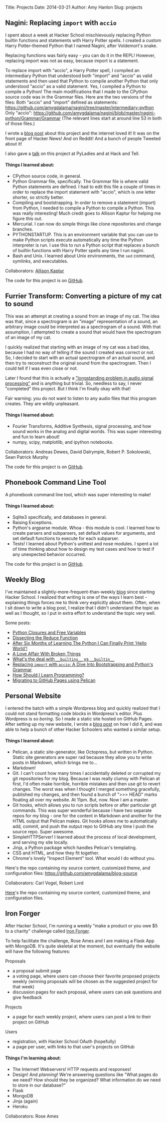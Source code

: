 Title: Projects
Date: 2014-03-21
Author: Amy Hanlon
Slug: projects

## Nagini: Replacing `import` with `accio`

I spent about a week at Hacker School mischievously replacing Python builtin functions and statements with Harry Potter spells. I created a custom Harry Potter-themed Python that I named Nagini, after Voldemort's snake.

Replacing functions was fairly easy - you can do it in the REPL! However, replacing import was not as easy, because import is a statement. 

To replace import with "accio", a Harry Potter spell, I compiled an intermediary Python that understood both "import" and "accio" as valid statements and then used that Python to compile another Python that only understood "accio" as a valid statement. Yes, I compiled a Python to compile a Python! The main modifications that I made to the CPython source code was in the Grammar files. Here are the two versions of the files:
Both "accio" and "import" defined as statements: https://github.com/amygdalama/nagini/tree/master/intermediary-python
Only "accio": https://github.com/amygdalama/nagini/blob/master/nagini-python/Grammar/Grammar
(The relevant lines start at around line 53 in both of those files.)

I wrote a [blog post](http://mathamy.com/import-accio-bootstrapping-python-grammar.html) about this project and the internet loved it! It was on the front page of Hacker News! And on Reddit! And a bunch of people Tweeted about it! 

I also gave a [talk](http://www.slideshare.net/AmyHanlon/replacing-import-with-accio) on this project at PyLadies and at Hack and Tell. 

#### Things I learned about:

* CPython source code, in general. 
* Python Grammar file, specifically. The Grammar file is where valid Python statements are defined. I had to edit this file a couple of times in order to replace the import statement with "accio", which is one letter shorter, so strictly better.
* Compiling and bootstrapping. In order to remove a statement (import) from Python, I needed to compile a Python to compile a Python. This was really interesting! Much credit goes to Allison Kaptur for helping me figure this out. 
* Mercurial. I can now do simple things like clone repositories and change branches.
* PYTHONSTARTUP. This is an environment variable that you can use to make Python scripts execute automatically any time the Python interpreter is run. I use this to run a Python script that replaces a bunch of builtin functions with Harry Potter spells any time I run nagini.
* Bash and Unix. I learned about Unix environments, the `sed` command, symlinks, and executables.

Collaborators: [Allison Kaptur](http://akaptur.github.io/)

The code for this project is on [GitHub](https://github.com/amygdalama/nagini).

## Furrier Transform: Converting a picture of my cat to sound  

This was an attempt at creating a sound from an image of my cat. The idea was that, since a spectrogram is an "image" representation of a sound, an arbitrary image could be interpreted as a spectrogram of a sound. With that assumption, I attempted to create a sound that would have the spectrogram of an image of my cat.

I quickly realized that starting with an image of my cat was a bad idea, because I had no way of telling if the sound I created was correct or not. So, I decided to start with an actual spectrogram of an actual sound, and then try to reconstruct the original sound from the spectrogram. Then I could tell if I was even close or not.

Later I found that this is actually a ["longstanding problem in audio signal processing"](http://arxiv.org/abs/1209.2076) and is anything but trivial. So, needless to say, I never "completed" this project. But I think I'm finally okay with that!

Fair warning: you do not want to listen to any audio files that this program creates. They are wildly unpleasant.

#### Things I learned about:

* Fourier Transforms, Additive Synthesis, signal processing, and how sound works in the analog and digital worlds. This was super interesting and fun to learn about!
* numpy, scipy, matplotlib, and ipython notebooks.

Collaborators: Andreas Dewes, David Dalrymple, Robert P. Sokolowski, Sean Patrick Murphy

The code for this project is on [GitHub](https://github.com/amygdalama/furrier-transform).

## Phonebook Command Line Tool  

A phonebook command line tool, which was super interesting to make!

#### Things I learned about:

* Sqlite3 specifically, and databases in general. 
* Raising Exceptions. 
* Python's argparse module. Whoa - this module is cool. I learned how to create parsers and subparsers, set default values for arguments, and set default functions to execute for each subparser.
* Tests! I learned about Python's unittest and nose modules. I spent a lot of time thinking about how to design my test cases and how to test if any unexpected behavior occurred.

The code for this project is on [GitHub](https://github.com/amygdalama/phonebook).

## Weekly Blog  

I've maintained a slightly-more-frequent-than-weekly [blog](http://mathamy.com/) since starting Hacker School. I realized that writing is one of the ways I learn best - explaining things forces me to think very explicitly about them. Often, when I sit down to write a blog post, I realize that I didn't understand the topic as well as I thought, so I put in extra effort to understand the topic very well.

Some posts:

* [Python Closures and Free Variables](http://mathamy.com/python-closures-and-free-variables.html)
* [Dissecting the Reduce Function](http://mathamy.com/dissecting-the-reduce-function.html)
* [After Six Months of Learning The Python I Can Finally Print 'Hello World'!](http://mathamy.com/after-six-months-of-learning-the-python-i-can-finally-print-hello-world.html)
* [A Love Affair With Broken Things](http://mathamy.com/a-love-affair-with-broken-things.html)
* [What's the deal with `__builtins__` vs `__builtin__`](http://mathamy.com/whats-the-deal-with-builtins-vs-builtin.html)
* [Replacing `import` with `accio`: A Dive Into Bootstrapping and Python's Grammar](http://mathamy.com/import-accio-bootstrapping-python-grammar.html)
* [How Should I Learn Programming?](http://mathamy.com/how-should-i-learn-programming.html)
* [Migrating to GitHub Pages using Pelican](http://mathamy.com/migrating-to-github-pages-using-pelican.html)

## Personal Website  

I entered the batch with a simple Wordpress blog and quickly realized that I could not stand formatting code blocks in Wordpress's editor. Plus Wordpress is so *boring*. So I made a static site hosted on GitHub Pages.
After setting up my new website, I wrote a [blog post](http://mathamy.com/migrating-to-github-pages-using-pelican.html) on how I did it, and was able to help a bunch of other Hacker Schoolers who wanted a similar setup.

#### Things I learned about:

* Pelican, a static site-generator, like Octopress, but written in Python. Static site generators are super rad because they allow you to write posts in Markdown, which brings me to...
* Markdown!
* Git. I can't count how many times I accidentally deleted or corrupted my git repositories for my blog. Because I was really clumsy with Pelican at first, I'd often make horrible, horrible mistakes and then use git to revert changes. The worst was when I thought I merged something gracefully, published my changes, and then found a bunch of ">>> HEAD" marks floating all over my website. At 11pm. But, now. Now I am a master.
* Git hooks, which allows you to run scripts before or after particular git commands. This was super wonderful because I have two separate repos for my blog - one for the content in Markdown and another for the HTML output that Pelican makes. Git hooks allows me to automatically add, commit, and push the output repo to GitHub any time I push the source repo. Super awesome.
* SimpleHTTPServer! I learned about the process of local development, and serving my site locally.
* Jinja, a Python package which handles Pelican's templating.
* CSS and HTML, and how they fit together.
* Chrome's lovely "Inspect Element" tool. What would I do without you.

Here's the repo containing my source content, customized theme, and configuration files: https://github.com/amygdalama/blog-source

Collaborators: Carl Vogel, Robert Lord

[Here](https://github.com/amygdalama/blog-source)'s the repo containing my source content, customized theme, and configuration files.

## Iron Forger

After Hacker School, I'm running a weekly "make a product or you owe $5 to a charity" challenge called [Iron Forger](http://mathamy.com/introducing-iron-maker-or-forger-or-something.html).

To help facilitate the challenge, Rose Ames and I are making a Flask App with MongoDB. It's quite skeletal at the moment, but eventually the website will have the following features:

Proposals

* a proposal submit page
* a voting page, where users can choose their favorite proposed projects weekly (winning proposals will be chosen as the suggested project for that week)
* discussion pages for each proposal, where users can ask questions and give feedback

Projects

* a page for each weekly project, where users can post a link to their project on GitHub

Users

* registration, with Hacker School OAuth (hopefully)
* a page per user, with links to that user's projects on GitHub

#### Things I'm learning about:

* The Internet! Webservers! HTTP requests and responses!
* Design! And *planning*! We're answering questions like "What pages do we need? How should they be organized? What information do we need to store in our database?"
* Flask
* MongoDB
* Jinja (again)
* Heroku

Collaborators: Rose Ames